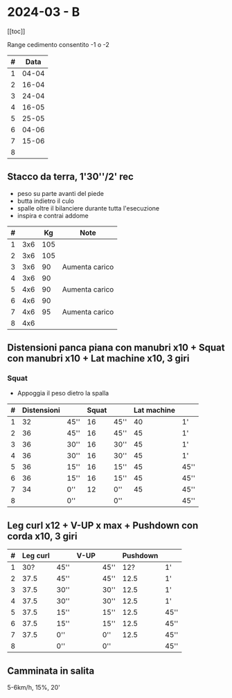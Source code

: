 # 2024-03 - B

[[toc]]

Range cedimento consentito -1 o -2

| #   | Data  |
| --- | ----- |
| 1   | 04-04 |
| 2   | 16-04 |
| 3   | 24-04 |
| 4   | 16-05 |
| 5   | 25-05 |
| 6   | 04-06 |
| 7   | 15-06 |
| 8   |       |

## Stacco da terra, 1'30''/2' rec

- peso su parte avanti del piede
- butta indietro il culo
- spalle oltre il bilanciere durante tutta l'esecuzione
- inspira e contrai addome

| #   |     | Kg  | Note           |
| --- | --- | --- | -------------- |
| 1   | 3x6 | 105 |                |
| 2   | 3x6 | 105 |                |
| 3   | 3x6 | 90  | Aumenta carico |
| 4   | 3x6 | 90  |                |
| 5   | 4x6 | 90  | Aumenta carico |
| 6   | 4x6 | 90  |                |
| 7   | 4x6 | 95  | Aumenta carico |
| 8   | 4x6 |     |                |

## Distensioni panca piana con manubri x10  + Squat con manubri x10 + Lat machine x10, 3 giri

### Squat

- Appoggia il peso dietro la spalla

| #   | Distensioni |      | Squat |      | Lat machine |      |
| --- | ----------- | ---- | ----- | ---- | ----------- | ---- |
| 1   | 32          | 45'' | 16    | 45'' | 40          | 1'   |
| 2   | 36          | 45'' | 16    | 45'' | 45          | 1'   |
| 3   | 36          | 30'' | 16    | 30'' | 45          | 1'   |
| 4   | 36          | 30'' | 16    | 30'' | 45          | 1'   |
| 5   | 36          | 15'' | 16    | 15'' | 45          | 45'' |
| 6   | 36          | 15'' | 16    | 15'' | 45          | 45'' |
| 7   | 34          | 0''  | 12    | 0''  | 45          | 45'' |
| 8   |             | 0''  |       | 0''  |             | 45'' |

## Leg curl x12  + V-UP x max + Pushdown con corda x10, 3 giri

| #   | Leg curl |      | V-UP |      | Pushdown |      |
| --- | -------- | ---- | ---- | ---- | -------- | ---- |
| 1   | 30?      | 45'' |      | 45'' | 12?      | 1'   |
| 2   | 37.5     | 45'' |      | 45'' | 12.5     | 1'   |
| 3   | 37.5     | 30'' |      | 30'' | 12.5     | 1'   |
| 4   | 37.5     | 30'' |      | 30'' | 12.5     | 1'   |
| 5   | 37.5     | 15'' |      | 15'' | 12.5     | 45'' |
| 6   | 37.5     | 15'' |      | 15'' | 12.5     | 45'' |
| 7   | 37.5     | 0''  |      | 0''  | 12.5     | 45'' |
| 8   |          | 0''  |      | 0''  |          | 45'' |

## Camminata in salita

5-6km/h, 15%, 20'
